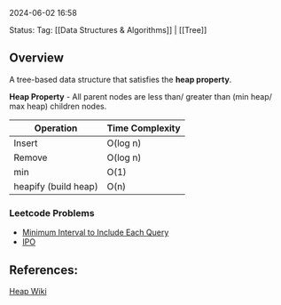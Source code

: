 
2024-06-02 16:58

Status:
Tag: [[Data Structures & Algorithms]] | [[Tree]]

## Overview

A tree-based data structure that satisfies the **heap property**.

**Heap Property** - All parent nodes are less than/ greater than (min heap/ max heap) children nodes.

| Operation   | Time Complexity    |
|--------------- | --------------- |
| Insert   | O(log n)   |
| Remove   | O(log n)   |
| min   | O(1)   |
| heapify (build heap)   | O(n)   |

### Leetcode Problems

- [Minimum Interval to Include Each Query](https://neetcode.io/problems/minimum-interval-including-query)
- [IPO](https://leetcode.com/problems/ipo/?envType=daily-question&envId=2024-06-15)

## References:

[Heap Wiki](https://en.wikipedia.org/wiki/Heap_(data_structure))
